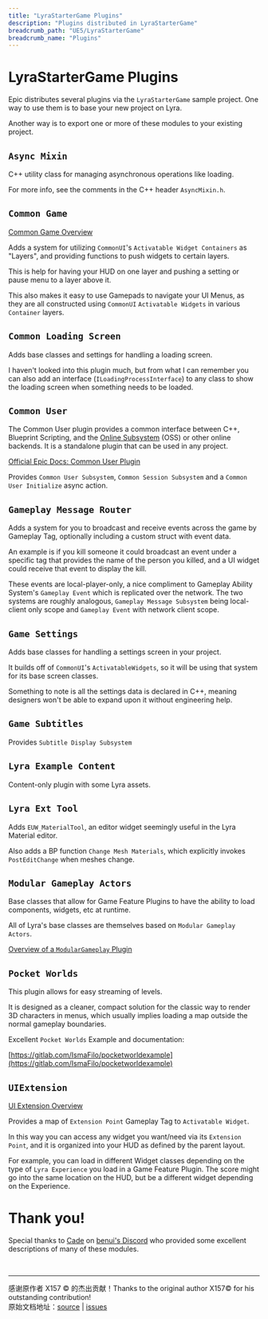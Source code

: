 ```yaml
---
title: "LyraStarterGame Plugins"
description: "Plugins distributed in LyraStarterGame"
breadcrumb_path: "UE5/LyraStarterGame"
breadcrumb_name: "Plugins"
---
```


# LyraStarterGame Plugins

Epic distributes several plugins via the `LyraStarterGame` sample project.
One way to use them is to base your new project on Lyra.

Another way is to export one or more of these modules to your existing project.

## `Async Mixin`

C++ utility class for managing asynchronous operations like loading.

For more info, see the comments in the C++ header `AsyncMixin.h`.

## `Common Game`

[Common Game Overview](/UE5/CommonGame/)

Adds a system for utilizing `CommonUI`'s `Activatable Widget Containers` as "Layers",
and providing functions to push widgets to certain layers.

This is help for having your HUD on one layer and pushing a setting or pause menu to a layer above it.

This also makes it easy to use Gamepads to navigate your UI Menus,
as they are all constructed using `CommonUI` `Activatable Widgets`
in various `Container` layers.

## `Common Loading Screen`

Adds base classes and settings for handling a loading screen.

I haven't looked into this plugin much, but from what I can remember you can also add an interface
(`ILoadingProcessInterface`) to any class to show the loading screen when something needs to be loaded.

## `Common User`

The Common User plugin provides a common interface between C++,
Blueprint Scripting, and the 
[Online Subsystem](https://docs.unrealengine.com/5.1/en-US/online-subsystem-in-unreal-engine/)
(OSS) or other online backends.
It is a standalone plugin that can be used in any project.

[Official Epic Docs: Common User Plugin](https://docs.unrealengine.com/5.1/en-US/common-user-plugin-in-unreal-engine-for-lyra-sample-game/)

Provides `Common User Subsystem`, `Common Session Subsystem` and a `Common User Initialize` async action.

## `Gameplay Message Router`

Adds a system for you to broadcast and receive events across the game by Gameplay Tag,
optionally including a custom struct with event data.

An example is if you kill someone it could broadcast an event under a specific tag
that provides the name of the person you killed, and a UI widget could receive that
event to display the kill.

These events are local-player-only, a nice compliment to Gameplay Ability System's
`Gameplay Event` which is replicated over the network.
The two systems are roughly analogous,
`Gameplay Message Subsystem` being local-client only scope
and `Gameplay Event` with network client scope.

## `Game Settings`

Adds base classes for handling a settings screen in your project.

It builds off of `CommonUI`'s `ActivatableWidgets`,
so it will be using that system for its base screen classes.

Something to note is all the settings data is declared in C++,
meaning designers won't be able to expand upon it without engineering help. 

## `Game Subtitles`

Provides `Subtitle Display Subsystem`

## `Lyra Example Content`

Content-only plugin with some Lyra assets.

## `Lyra Ext Tool`

Adds `EUW_MaterialTool`, an editor widget seemingly useful in the Lyra Material editor.

Also adds a BP function `Change Mesh Materials`, which
explicitly invokes `PostEditChange` when meshes change.

## `Modular Gameplay Actors`

Base classes that allow for Game Feature Plugins to have the ability to load
components, widgets, etc at runtime.

All of Lyra's base classes are themselves based on `Modular Gameplay Actors`.

[Overview of a `ModularGameplay` Plugin](/UE5/ModularGameplay/) 

## `Pocket Worlds`

This plugin allows for easy streaming of levels.

It is designed as a cleaner, compact solution for the classic way to render 3D characters in menus,
which usually implies loading a map outside the normal gameplay boundaries.

Excellent `Pocket Worlds` Example and documentation:

[https://gitlab.com/IsmaFilo/pocketworldexample](https://gitlab.com/IsmaFilo/pocketworldexample)

## `UIExtension`

[UI Extension Overview](/UE5/UIExtension/)

Provides a map of `Extension Point` Gameplay Tag to `Activatable Widget`.

In this way you can access any widget you want/need via its `Extension Point`,
and it is organized into your HUD as defined by the parent layout.

For example, you can load in different Widget classes depending on the type of
`Lyra Experience` you load in a Game Feature Plugin.
The score might go into the same location on the HUD, but be a different
widget depending on the Experience.

# Thank you!

Special thanks to [Cade](https://twitter.com/CadeEvs) on
[benui's Discord](https://discord.benui.ca/)
who provided some excellent descriptions of many of these modules.


<br/>
<hr/>
<div class="container">
    <p> 感谢原作者 X157 &copy; 的杰出贡献！Thanks to the original author X157&copy; for his outstanding contribution!<br/>
        原始文档地址：<a href="https://x157.github.io">source</a> | <a href="https://github.com/x157/x157.github.io/issues">issues</a>
    </p>
</div>